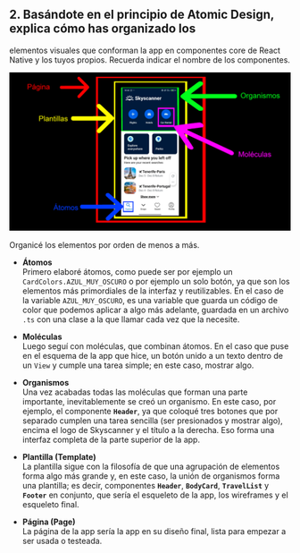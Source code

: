 ## 2. Basándote en el principio de Atomic Design, explica cómo has organizado los
elementos visuales que conforman la app en componentes core de React Native y los
tuyos propios. Recuerda indicar el nombre de los componentes.

![alt text](<Esquema de atomic desing.jpg>)

Organicé los elementos por orden de menos a más.

- **Átomos**  
  Primero elaboré átomos, como puede ser por ejemplo un `CardColors.AZUL_MUY_OSCURO` o por ejemplo un solo botón, ya que son los elementos más primordiales de la interfaz y reutilizables. En el caso de la variable `AZUL_MUY_OSCURO`, es una variable que guarda un código de color que podemos aplicar a algo más adelante, guardada en un archivo `.ts` con una clase a la que llamar cada vez que la necesite.

- **Moléculas**  
  Luego seguí con moléculas, que combinan átomos. En el caso que puse en el esquema de la app que hice, un botón unido a un texto dentro de un `View` y cumple una tarea simple; en este caso, mostrar algo.

- **Organismos**  
  Una vez acabadas todas las moléculas que forman una parte importante, inevitablemente se creó un organismo. En este caso, por ejemplo, el componente **`Header`**, ya que coloqué tres botones que por separado cumplen una tarea sencilla (ser presionados y mostrar algo), encima el logo de Skyscanner y el título a la derecha. Eso forma una interfaz completa de la parte superior de la app.

- **Plantilla (Template)**  
  La plantilla sigue con la filosofía de que una agrupación de elementos forma algo más grande y, en este caso, la unión de organismos forma una plantilla; es decir, componentes **`Header`**, **`BodyCard`**, **`TravelList`** y **`Footer`** en conjunto, que sería el esqueleto de la app, los wireframes y el esqueleto final.

- **Página (Page)**  
  La página de la app sería la app en su diseño final, lista para empezar a ser usada o testeada.

